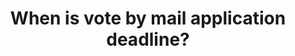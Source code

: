 ---
title: "When is vote by mail application deadline?"
published: true
weight: 2
section: important-dates-deadlines
priority: "Minor"
---